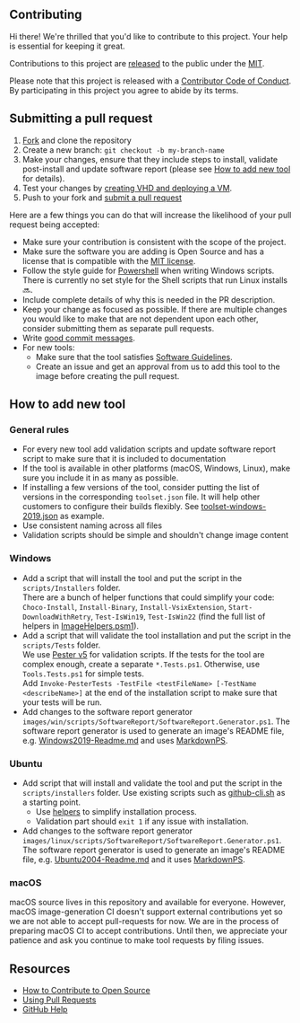 ## Contributing

[fork]: https://github.com/cloudyspells/ado-agent-ms-stack/fork
[pr]: https://github.com//cloudyspells/ado-agent-ms-stack/compare
[code-of-conduct]: CODE_OF_CONDUCT.md

Hi there! We're thrilled that you'd like to contribute to this project. Your help is essential for keeping it great.

Contributions to this project are [released](https://help.github.com/articles/github-terms-of-service/#6-contributions-under-repository-license) to the public under the [MIT](LICENSE.md).

Please note that this project is released with a [Contributor Code of Conduct][code-of-conduct]. By participating in this project you agree to abide by its terms.

## Submitting a pull request

1. [Fork][fork] and clone the repository
1. Create a new branch: `git checkout -b my-branch-name`
1. Make your changes, ensure that they include steps to install, validate post-install and update software report (please see [How to add new tool](CONTRIBUTING.md#how-to-add-new-tool) for details).
1. Test your changes by [creating VHD and deploying a VM](docs/create-image-and-azure-resources.md).
1. Push to your fork and [submit a pull request][pr]

Here are a few things you can do that will increase the likelihood of your pull request being accepted:

- Make sure your contribution is consistent with the scope of the project.
- Make sure the software you are adding is Open Source and has a license that is compatible with the [MIT license](LICENSE.md).
- Follow the style guide for [Powershell](https://github.com/PoshCode/PowerShellPracticeAndStyle) when writing Windows scripts. There is currently no set style for the Shell scripts that run Linux installs :soon:.
- Include complete details of why this is needed in the PR description. 
- Keep your change as focused as possible. If there are multiple changes you would like to make that are not dependent upon each other, consider submitting them as separate pull requests.
- Write [good commit messages](http://tbaggery.com/2008/04/19/a-note-about-git-commit-messages.html).
- For new tools:
  - Make sure that the tool satisfies [Software Guidelines](README.md#software-guidelines).
  - Create an issue and get an approval from us to add this tool to the image before creating the pull request.

## How to add new tool
### General rules
- For every new tool add validation scripts and update software report script to make sure that it is included to documentation
- If the tool is available in other platforms (macOS, Windows, Linux), make sure you include it in as many as possible.
- If installing a few versions of the tool, consider putting the list of versions in the corresponding `toolset.json` file. It will help other customers to configure their builds flexibly. See [toolset-windows-2019.json](images/win/toolsets/toolset-2019.json) as example.
- Use consistent naming across all files
- Validation scripts should be simple and shouldn't change image content

### Windows
- Add a script that will install the tool and put the script in the `scripts/Installers` folder.  
There are a bunch of helper functions that could simplify your code: `Choco-Install`, `Install-Binary`, `Install-VsixExtension`, `Start-DownloadWithRetry`, `Test-IsWin19`, `Test-IsWin22` (find the full list of helpers in [ImageHelpers.psm1](images/win/scripts/ImageHelpers/ImageHelpers.psm1)).
- Add a script that will validate the tool installation and put the script in the `scripts/Tests` folder.  
We use [Pester v5](https://github.com/pester/pester) for validation scripts. If the tests for the tool are complex enough, create a separate `*.Tests.ps1`. Otherwise, use `Tools.Tests.ps1` for simple tests.  
Add `Invoke-PesterTests -TestFile <testFileName> [-TestName <describeName>]` at the end of the installation script to make sure that your tests will be run.
- Add changes to the software report generator `images/win/scripts/SoftwareReport/SoftwareReport.Generator.ps1`. The software report generator is used to generate an image's README file, e.g. [Windows2019-Readme.md](images/win/Windows2019-Readme.md) and uses [MarkdownPS](https://github.com/Sarafian/MarkdownPS).

### Ubuntu
- Add script that will install and validate the tool and put the script in the `scripts/installers` folder.
Use existing scripts such as [github-cli.sh](images/linux/scripts/installers/github-cli.sh) as a starting point.
  - Use [helpers](images/linux/scripts/helpers/install.sh) to simplify installation process.
  - Validation part should `exit 1` if any issue with installation.
- Add changes to the software report generator `images/linux/scripts/SoftwareReport/SoftwareReport.Generator.ps1`. The software report generator is used to generate an image's README file, e.g. [Ubuntu2004-Readme.md](images/linux/Ubuntu2004-README.md) and it uses [MarkdownPS](https://github.com/Sarafian/MarkdownPS). 

### macOS
macOS source lives in this repository and available for everyone. However, macOS image-generation CI doesn't support external contributions yet so we are not able to accept pull-requests for now.
We are in the process of preparing macOS CI to accept contributions. Until then, we appreciate your patience and ask you continue to make tool requests by filing issues.

## Resources

- [How to Contribute to Open Source](https://opensource.guide/how-to-contribute/)
- [Using Pull Requests](https://help.github.com/articles/about-pull-requests/)
- [GitHub Help](https://help.github.com)
